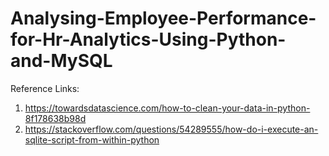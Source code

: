 # Analysing-Employee-Performance-for-Hr-Analytics-Using-Python-and-MySQL


Reference Links:
1. https://towardsdatascience.com/how-to-clean-your-data-in-python-8f178638b98d
2. https://stackoverflow.com/questions/54289555/how-do-i-execute-an-sqlite-script-from-within-python
